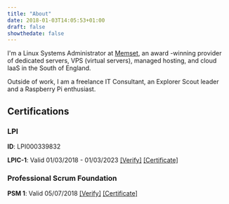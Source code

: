 ```yaml
---
title: "About"
date: 2018-01-03T14:05:53+01:00
draft: false
showthedate: false
---
```


I'm a Linux Systems Administrator at [Memset](https://www.memset.com), an award
-winning provider of dedicated servers, VPS (virtual servers), managed hosting,
 and cloud IaaS in the South of England.

Outside of work, I am a freelance IT Consultant, an Explorer Scout leader and a
 Raspberry Pi enthusiast.

<!-- markdownlint-disable MD002 MD022 -->
## Certifications
<!-- markdownlint-enable MD002 MD022 -->

### LPI

**ID**: LPI000339832

**LPIC-1**: Valid 01/03/2018 - 01/03/2023 [[Verify]](https://lpi.org/v/LPI000339832/fu6k5s4ztn)
 [[Certificate]](../pdfs/Tom-Whitwell-LPIC-1.pdf)

### Professional Scrum Foundation

 **PSM 1**: Valid 05/07/2018 [[Verify]](https://www.scrum.org/user/367963)
 [[Certificate]](../pdfs/Tom-Whitwell-PSM-I.pdf)
